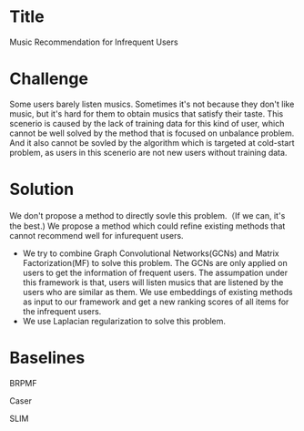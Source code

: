 # Title
Music Recommendation for Infrequent Users

# Challenge
Some users barely listen musics. Sometimes it's not because they don't like music, but it's hard for them to obtain musics that satisfy their taste. This scenerio is caused by the lack of training data for this kind of user, which cannot be well solved by the method that is focused on unbalance problem. And it also cannot be sovled by the algorithm which is targeted at cold-start problem, as users in this scenerio are not new users without training data.

# Solution
We don't propose a method to directly sovle this problem.（If we can, it's the best.) We propose a method which could refine existing methods that cannot recommend well for infurequent users. 


* We try to combine Graph Convolutional Networks(GCNs) and Matrix Factorization(MF) to solve this problem. The GCNs are only applied on users to get the information of frequent users. The assumpation under this framework is that, users will listen musics that are listened by the users who are similar as them. 
We use embeddings of existing methods as input to our framework and get a new ranking scores of all items for the infrequent users.
* We use Laplacian regularization to solve this problem.

# Baselines
BRPMF

Caser

SLIM

